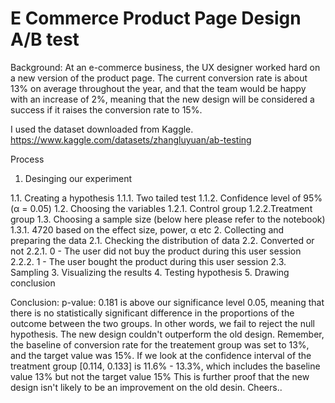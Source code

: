 # E Commerce Product Page Design A/B test

Background:
At an e-commerce business, the UX designer worked hard on a new version of the product page. The current conversion rate is about 13% on average throughout the year, and that the team would be happy with an increase of 2%, meaning that the new design will be considered a success if it raises the conversion rate to 15%.


I used the dataset downloaded from Kaggle.
https://www.kaggle.com/datasets/zhangluyuan/ab-testing



Process 

1. Desinging our experiment 

1.1. Creating a hypothesis 
1.1.1. Two tailed test
1.1.2. Confidence level of 95% (α = 0.05)
1.2. Choosing the variables
1.2.1. Control group
1.2.2.Treatment group
1.3. Choosing a sample size  (below here please refer to the notebook)
1.3.1. 4720 based on the effect size, power, α etc 
2. Collecting and preparing the data 
2.1. Checking the distribution of data
2.2. Converted or not
2.2.1. 0 - The user did not buy the product during this user session
2.2.2. 1 - The user bought the product during this user session
2.3. Sampling 
3. Visualizing the results
4. Testing hypothesis 
5. Drawing conclusion 


Conclusion:
p-value: 0.181 is above our significance level 0.05, meaning that there is no statistically significant difference in the proportions of the outcome between the two groups. In other words, we fail to reject the null hypothesis. The new design couldn't outperform the old design.
Remember, the baseline of conversion rate for the treatement group was set to 13%, and the target value was 15%. If we look at the confidence interval of the treatment group [0.114, 0.133] is 11.6% - 13.3%, which includes the baseline value 13% but not the target value 15%
This is further proof that the new design isn't likely to be an improvement on the old desin. Cheers..


